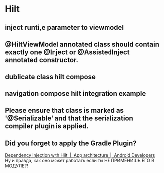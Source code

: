 # Hilt
## inject runti,e parameter to viewmodel

##  @HiltViewModel annotated class should contain exactly one @Inject or @AssistedInject annotated constructor.
## dublicate class hilt compose

## navigation compose hilt integration example


##                                                                                                     Please ensure that class is marked as '@Serializable' and that the serialization compiler plugin is applied.

## Did you forget to apply the Gradle Plugin?
[Dependency injection with Hilt  |  App architecture  |  Android Developers](https://developer.android.com/training/dependency-injection/hilt-android)
Ну и правда, как оно может работать если ты НЕ ПРИМЕНИШЬ ЕГО В МОДУЛЕ?!
